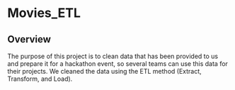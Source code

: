 # Movies_ETL
## Overview
The purpose of this project is to clean data that has been provided to us and prepare it for a hackathon event, so several teams can use this data for their projects. 
We cleaned the data using the ETL method (Extract, Transform, and Load).

